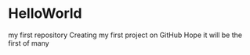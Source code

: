 # HelloWorld
my first repository
Creating my first project on GitHub
Hope it will be the first of many
